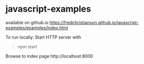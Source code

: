 # javascript-examples
available on github.io
https://fredchristianson.github.io/javascript-examples/examples/index.html

To run locally:
Start HTTP server with
> npm start

Browse to index page http://localhost:8000

